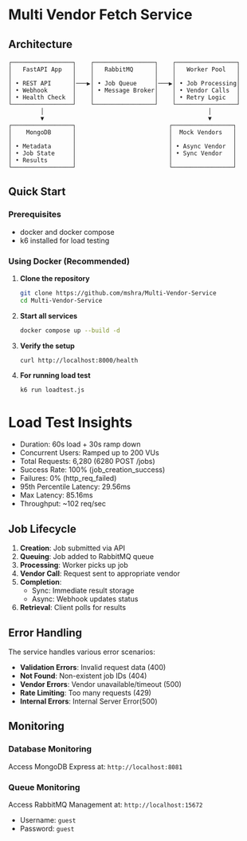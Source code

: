 # Multi Vendor Fetch Service

## Architecture

```
┌─────────────────┐    ┌─────────────────┐    ┌─────────────────┐
│   FastAPI App   │    │   RabbitMQ      │    │   Worker Pool   │
│                 │    │                 │    │                 │
│ • REST API      │───▶│ • Job Queue     │───▶│ • Job Processing│
│ • Webhook       │    │ • Message Broker│    │ • Vendor Calls  │
│ • Health Check  │    │                 │    │ • Retry Logic   │
└─────────────────┘    └─────────────────┘    └─────────────────┘
         │                                              │
         ▼                                              ▼
┌─────────────────┐                          ┌─────────────────┐
│    MongoDB      │                          │  Mock Vendors   │
│                 │                          │                 │
│ • Metadata      │                          │ • Async Vendor  │
│ • Job State     │                          │ • Sync Vendor   │
│ • Results       │                          │                 │
└─────────────────┘                          └─────────────────┘
```

## Quick Start

### Prerequisites

- docker and docker compose
- k6 installed for load testing

### Using Docker (Recommended)

1. **Clone the repository**

   ```bash
   git clone https://github.com/mshra/Multi-Vendor-Service
   cd Multi-Vendor-Service
   ```

2. **Start all services**

   ```bash
   docker compose up --build -d
   ```

3. **Verify the setup**

   ```bash
   curl http://localhost:8000/health
   ```

4. **For running load test**

   ```bash
   k6 run loadtest.js
   ```

# Load Test Insights

- Duration: 60s load + 30s ramp down
- Concurrent Users: Ramped up to 200 VUs
- Total Requests: 6,280 (6280 POST /jobs)
- Success Rate: 100% (job_creation_success)
- Failures: 0% (http_req_failed)
- 95th Percentile Latency: 29.56ms
- Max Latency: 85.16ms
- Throughput: ~102 req/sec

## Job Lifecycle

1. **Creation**: Job submitted via API
2. **Queuing**: Job added to RabbitMQ queue
3. **Processing**: Worker picks up job
4. **Vendor Call**: Request sent to appropriate vendor
5. **Completion**:
   - Sync: Immediate result storage
   - Async: Webhook updates status
6. **Retrieval**: Client polls for results

## Error Handling

The service handles various error scenarios:

- **Validation Errors**: Invalid request data (400)
- **Not Found**: Non-existent job IDs (404)
- **Vendor Errors**: Vendor unavailable/timeout (500)
- **Rate Limiting**: Too many requests (429)
- **Internal Errors**: Internal Server Error(500)

## Monitoring

### Database Monitoring

Access MongoDB Express at: `http://localhost:8081`

### Queue Monitoring

Access RabbitMQ Management at: `http://localhost:15672`

- Username: `guest`
- Password: `guest`
